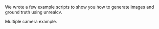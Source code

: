 We wrote a few example scripts to show you how to generate images and ground truth using unrealcv.

Multiple camera example.